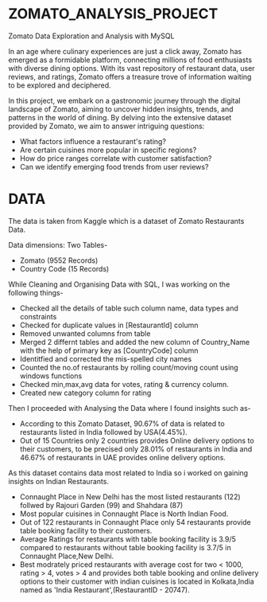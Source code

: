 # ZOMATO_ANALYSIS_PROJECT

Zomato Data Exploration and Analysis with MySQL

In an age where culinary experiences are just a click away, Zomato has emerged as a formidable platform, connecting millions of food enthusiasts with diverse dining options. With its vast repository of restaurant data, user reviews, and ratings, Zomato offers a treasure trove of information waiting to be explored and deciphered.

In this project, we embark on a gastronomic journey through the digital landscape of Zomato, aiming to uncover hidden insights, trends, and patterns in the world of dining. By delving into the extensive dataset provided by Zomato, we aim to answer intriguing questions:

- What factors influence a restaurant's rating?
- Are certain cuisines more popular in specific regions?
- How do price ranges correlate with customer satisfaction?
- Can we identify emerging food trends from user reviews?

# DATA
The data is taken from Kaggle which is a dataset of Zomato Restaurants Data.

Data dimensions: Two Tables-
- Zomato (9552 Records)
- Country Code (15 Records)

While Cleaning and Organising Data with SQL, I was working on the following things-
- Checked all the details of table such column name, data types and constraints
- Checked for duplicate values in [RestaurantId] column
- Removed unwanted columns from table
- Merged 2 differnt tables and added the new column of Country_Name with the help of primary key as [CountryCode] column
- Identitfied and corrected the mis-spelled city names
- Counted the no.of restaurants by rolling count/moving count using windows functions
- Checked min,max,avg data for votes, rating & currency column.
- Created new category column for rating
  

Then I proceeded with Analysing the Data where I found insights such as-
- According to this Zomato Dataset, 90.67% of data is related to restaurants listed in India followed by USA(4.45%).
- Out of 15 Countries only 2 countries provides Online delivery options to their customers, to be precised only 28.01% of restaurants in India and 46.67% of restaurants in 
  UAE provides online delivery options.

As this dataset contains data most related to India so i worked on gaining insights on Indian Restaurants.
- Connaught Place in New Delhi has the most listed restaurants (122) follwed by Rajouri Garden (99) and Shahdara (87)
- Most popular cuisines in Connaught Place is North Indian Food.
- Out of 122 restaurants in Connaught Place only 54 restaurants provide table booking facility to their customers.
- Average Ratings for restaurants with table booking facility is 3.9/5 compared to restaurants without table booking facility is 3.7/5 in Connaught Place,New Delhi.
- Best modrately priced restaurants with average cost for two < 1000, rating > 4, votes > 4 and provides both table booking and online delivery options to their customer 
  with indian cuisines is located in Kolkata,India named as 'India Restaurant',(RestaurantID - 20747).

